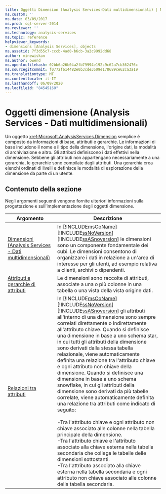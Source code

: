 ```yaml
---
title: Oggetti Dimension (Analysis Services-Dati multidimensionali) | Microsoft Docs
ms.custom: ''
ms.date: 03/09/2017
ms.prod: sql-server-2014
ms.reviewer: ''
ms.technology: analysis-services
ms.topic: reference
helpviewer_keywords:
- dimensions [Analysis Services], objects
ms.assetid: 7f3d55c7-cccb-4ad0-b6cb-3a2c9992dd68
author: minewiskan
ms.author: owend
ms.openlocfilehash: 02bb6a26b04a2fb79994e192c9c62a7cb362476c
ms.sourcegitcommit: f0772f614482e0b3cde3609e178689ce62ca3a19
ms.translationtype: MT
ms.contentlocale: it-IT
ms.lasthandoff: 06/09/2020
ms.locfileid: "84545160"
---
```

# <a name="dimension-objects-analysis-services---multidimensional-data"></a>Oggetti dimensione (Analysis Services - Dati multidimensionali)
  Un oggetto <xref:Microsoft.AnalysisServices.Dimension> semplice è composto da informazioni di base, attributi e gerarchie. Le informazioni di base includono il nome e il tipo della dimensione, l'origine dati, la modalità di archiviazione e altro. Gli attributi definiscono i dati effettivi nella dimensione. Sebbene gli attributi non appartengano necessariamente a una gerarchia, le gerarchie sono compilate dagli attributi. Una gerarchia crea elenchi ordinati di livelli e definisce le modalità di esplorazione della dimensione da parte di un utente.  
  
## <a name="in-this-section"></a>Contenuto della sezione  
 Negli argomenti seguenti vengono fornite ulteriori informazioni sulla progettazione e sull'implementazione degli oggetti dimensione.  
  
|Argomento|Descrizione|  
|-----------|-----------------|  
|[Dimensioni &#40;Analysis Services - Dati multidimensionali&#41;](dimensions-analysis-services-multidimensional-data.md)|In [!INCLUDE[msCoName](../../includes/msconame-md.md)] [!INCLUDE[ssNoVersion](../../includes/ssnoversion-md.md)] [!INCLUDE[ssASnoversion](../../includes/ssasnoversion-md.md)] le dimensioni sono un componente fondamentale dei cubi. Le dimensioni consentono di organizzare i dati in relazione a un'area di interesse per gli utenti, ad esempio relativa a clienti, archivi o dipendenti.|  
|[Attributi e gerarchie di attributi](attributes-and-attribute-hierarchies.md)|Le dimensioni sono raccolte di attributi, associate a una o più colonne in una tabella o una vista della vista origine dati.|  
|[Relazioni tra attributi](attribute-relationships.md)|In [!INCLUDE[msCoName](../../includes/msconame-md.md)] [!INCLUDE[ssNoVersion](../../includes/ssnoversion-md.md)] [!INCLUDE[ssASnoversion](../../includes/ssasnoversion-md.md)] gli attributi all'interno di una dimensione sono sempre correlati direttamente o indirettamente all'attributo chiave. Quando si definisce una dimensione in base a uno schema star, in cui tutti gli attributi della dimensione sono derivati dalla stessa tabella relazionale, viene automaticamente definita una relazione tra l'attributo chiave e ogni attributo non chiave della dimensione. Quando si definisce una dimensione in base a uno schema snowflake, in cui gli attributi della dimensione sono derivati da più tabelle correlate, viene automaticamente definita una relazione tra attributi come indicato di seguito:<br /><br /> -Tra l'attributo chiave e ogni attributo non chiave associato alle colonne nella tabella principale della dimensione.<br />-Tra l'attributo chiave e l'attributo associato alla chiave esterna nella tabella secondaria che collega le tabelle delle dimensioni sottostanti.<br />-Tra l'attributo associato alla chiave esterna nella tabella secondaria e ogni attributo non chiave associato alle colonne della tabella secondaria.|  
  
  
